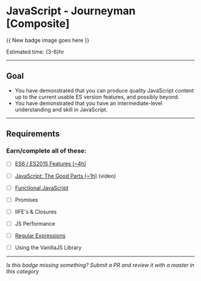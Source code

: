 # JavaScript - Journeyman [Composite]

{{ New badge image goes here }}
<!-- TODO: create new javascript badges for v2, to be consistent -->

Estimated time: {3-6}hr

-----


## Goal
- You have demonstrated that you can produce quality JavaScript content up to the current usable ES version features, and possibly beyond.
- You have demonstrated that you have an intermediate-level understanding and skill in JavaScript.


-----


## Requirements

### Earn/complete all of these:

- [ ] [ES6 / ES2015 Features (~4h)](_micro_javascript-es2015-features.md)
- [ ] [JavaScript: The Good Parts (~1h)](https://youtu.be/hQVTIJBZook) (video)
- [ ] [Functional JavaScript](_micro_function-js.md)
- [ ] Promises
- [ ] IIFE's & Closures
- [ ] JS Performance
- [ ] [Regular Expressions](_micro_regex.md)
- [ ] Using the VanillaJS Library


-----

  *Is this badge missing something? Submit a PR and review it with a master in this category*
